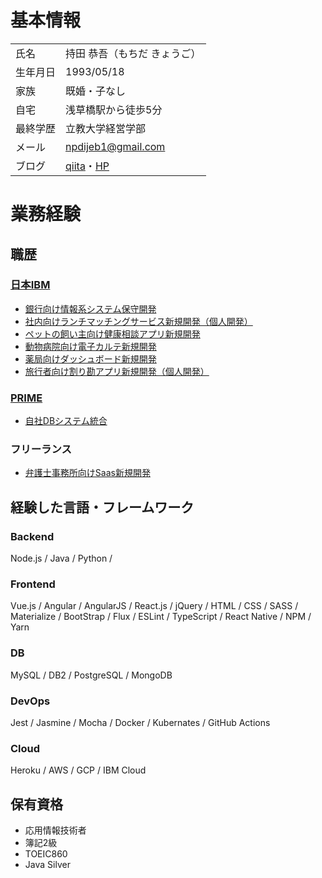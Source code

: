 # 基本情報
|||
|----|----|
|氏名|持田 恭吾（もちだ きょうご）|
|生年月日|1993/05/18|
|家族|既婚・子なし|
|自宅|浅草橋駅から徒歩5分|
|最終学歴|立教大学経営学部|
|メール|npdijeb1@gmail.com|
|ブログ|[qiita](https://qiita.com/kyogom)・[HP](https://kyogom.com)|

# 業務経験
## 職歴
### [日本IBM](https://www.ibm.com/)  
  - [銀行向け情報系システム保守開発](./2016_bank.md)
  - [社内向けランチマッチングサービス新規開発（個人開発）](./2016_lunch.md)
  - [ペットの飼い主向け健康相談アプリ新規開発](./2017_dr.md)
  - [動物病院向け電子カルテ新規開発](./2018_karte.md)
  - [薬局向けダッシュボード新規開発](./2018_kr.md)
  - [旅行者向け割り勘アプリ新規開発（個人開発）](./2018_walica.md)
### [PRIME](https://primeagain.co.jp/) 
  - [自社DBシステム統合](./2019_db_merge.md)
### フリーランス 
  - [弁護士事務所向けSaas新規開発](./2019_legal.md)

## 経験した言語・フレームワーク
### Backend
Node.js / Java / Python / 

### Frontend
Vue.js / Angular / AngularJS / React.js / jQuery / HTML / CSS / SASS /
Materialize / BootStrap / Flux / ESLint / TypeScript / React Native / NPM / Yarn

### DB
MySQL / DB2 / PostgreSQL / MongoDB 

### DevOps
Jest / Jasmine / Mocha / Docker / Kubernates / GitHub Actions

### Cloud
Heroku / AWS / GCP / IBM Cloud

## 保有資格
- 応用情報技術者  
- 簿記2級  
- TOEIC860  
- Java Silver
